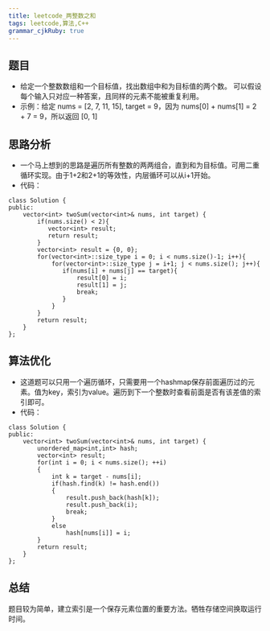 ```yaml
---
title: leetcode_两整数之和
tags: leetcode,算法,C++
grammar_cjkRuby: true
---
```

## 题目
- 给定一个整数数组和一个目标值，找出数组中和为目标值的两个数。
可以假设每个输入只对应一种答案，且同样的元素不能被重复利用。
- 示例：给定 nums = [2, 7, 11, 15], target = 9，因为 nums[0] + nums[1] = 2 + 7 = 9，所以返回 [0, 1]

## 思路分析
- 一个马上想到的思路是遍历所有整数的两两组合，直到和为目标值。可用二重循环实现。由于1+2和2+1的等效性，内层循环可以从i+1开始。
- 代码：
```
class Solution {
public:
    vector<int> twoSum(vector<int>& nums, int target) {
        if(nums.size() < 2){
           vector<int> result;
           return result;
        }
        vector<int> result = {0, 0};
        for(vector<int>::size_type i = 0; i < nums.size()-1; i++){
            for(vector<int>::size_type j = i+1; j < nums.size(); j++){
               if(nums[i] + nums[j] == target){
                   result[0] = i;
                   result[1] = j;
                   break;
               } 
            }
        }
        return result;
    }
};
```
## 算法优化
- 这道题可以只用一个遍历循环，只需要用一个hashmap保存前面遍历过的元素。值为key，索引为value。遍历到下一个整数时查看前面是否有该差值的索引即可。
- 代码：
```
class Solution {
public:
    vector<int> twoSum(vector<int>& nums, int target) {
        unordered_map<int,int> hash;
        vector<int> result;
        for(int i = 0; i < nums.size(); ++i)
        {
            int k = target - nums[i];
            if(hash.find(k) != hash.end())
            {
                result.push_back(hash[k]);
                result.push_back(i);
                break;
            }
            else
                hash[nums[i]] = i;
        }
        return result;
    }
};
```
## 总结
题目较为简单，建立索引是一个保存元素位置的重要方法。牺牲存储空间换取运行时间。